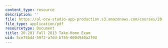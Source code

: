 ```yaml
---
content_type: resource
description: ''
file: https://ol-ocw-studio-app-production.s3.amazonaws.com/courses/20-201-mechanisms-of-drug-actions-fall-2013/5ce75bd459f2a7ddb7550004940a2f93_MIT20_201F13_SoluQueston3.pdf
file_type: application/pdf
resourcetype: Document
title: 20.201 Fall 2013 Take-Home Exam
uid: 5ce75bd4-59f2-a7dd-b755-0004940a2f93
---
```

